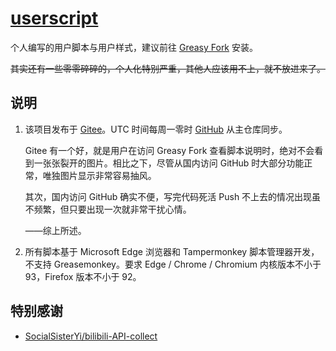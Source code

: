 # [userscript](https://greasyfork.org/zh-CN/users/304474)

个人编写的用户脚本与用户样式，建议前往 [Greasy Fork](https://greasyfork.org/zh-CN/users/304474) 安装。

~~其实还有一些零零碎碎的，个人化特别严重，其他人应该用不上，就不放进来了。~~

## 说明

1. 该项目发布于 [Gitee](https://gitee.com/liangjiancang/userscript)。UTC 时间每周一零时 [GitHub](https://github.com/liangjiancang/userscript) 从主仓库同步。

   Gitee 有一个好，就是用户在访问 Greasy Fork 查看脚本说明时，绝对不会看到一张张裂开的图片。相比之下，尽管从国内访问 GitHub 时大部分功能正常，唯独图片显示非常容易抽风。

   其次，国内访问 GitHub 确实不便，写完代码死活 Push 不上去的情况出现虽不频繁，但只要出现一次就非常干扰心情。

   ——综上所述。

2. 所有脚本基于 Microsoft Edge 浏览器和 Tampermonkey 脚本管理器开发，不支持 Greasemonkey。要求 Edge / Chrome / Chromium 内核版本不小于 93，Firefox 版本不小于 92。

## 特别感谢

* [SocialSisterYi/bilibili-API-collect](https://github.com/SocialSisterYi/bilibili-API-collect)
